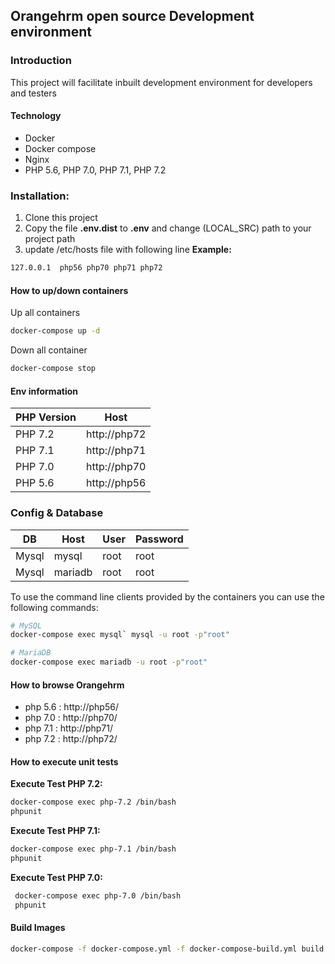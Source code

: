 ## Orangehrm open source Development environment
### Introduction
This project will facilitate inbuilt development environment for developers and testers 

#### Technology 
 - Docker
 - Docker compose 
 - Nginx
 - PHP 5.6, PHP 7.0, PHP 7.1, PHP 7.2

### Installation:
 1. Clone this project
 1. Copy the file __.env.dist__ to __.env__ and change (LOCAL_SRC) path to your project path
 1. update /etc/hosts file with following line
 __Example:__
 ```bash
 127.0.0.1	php56 php70 php71 php72
 ```
#### How to up/down containers 
Up all containers
```bash
docker-compose up -d
```
 
Down all container
```bash
docker-compose stop
```
#### Env information 

| PHP Version  | Host | 
| ------------- | ------------- |
| PHP 7.2  | http://php72  | 
| PHP 7.1  | http://php71  | 
| PHP 7.0  | http://php70  | 
| PHP 5.6  | http://php56  | 

### Config & Database

| DB  | Host |User  | Password |
| --- | ---- |---- | ------- |
| Mysql  | mysql  |root  | root  |
| Mysql  | mariadb  |root  | root  |


To use the command line clients provided by the containers you can use the following commands:

```bash
# MySQL
docker-compose exec mysql` mysql -u root -p"root"

# MariaDB
docker-compose exec mariadb -u root -p"root"
```

#### How to browse Orangehrm

- php 5.6 : http://php56/
- php 7.0 : http://php70/
- php 7.1 : http://php71/
- php 7.2 : http://php72/

#### How to execute unit tests
 __Execute Test PHP 7.2:__
 ```bash
 docker-compose exec php-7.2 /bin/bash
 phpunit
 ```
 
  __Execute Test PHP 7.1:__
  ```bash
  docker-compose exec php-7.1 /bin/bash
  phpunit
  ```
  
  __Execute Test PHP 7.0:__
  ```bash
   docker-compose exec php-7.0 /bin/bash
   phpunit
  ```
#### Build Images
```bash
docker-compose -f docker-compose.yml -f docker-compose-build.yml build nginx
```
